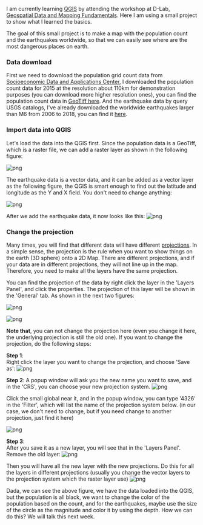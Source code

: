 I am currently learning [QGIS](https://www.qgis.org/en/site/) by attending the workshop at D-Lab, [Geospatial Data and Mapping Fundamentals](http://dlab.berkeley.edu/training/geospatial-data-and-mapping-fundamentals-part-1). Here I am using a small project to show what I learned the basics. 

The goal of this small project is to make a map with the population count and the earthquakes worldwide, so that we can easily see where are the most dangerous places on earth. 

### Data download
First we need to download the population grid count data from [Socioeconomic Data and Applications Center](http://sedac.ciesin.columbia.edu/data/set/gpw-v4-population-count-adjusted-to-2015-unwpp-country-totals-rev10/data-download), I downloaded the population count data for 2015 at the resolution about 110km for demonstration purposes (you can download more higher resolution ones), you can find the population count data in [GeoTiff here](https://github.com/qingkaikong/blog/tree/master/2018_01_QGIS_projection_systems/data/gpw-v4-population-count-adjusted-to-2015-unwpp-country-totals-rev10_2015_1_deg_tif). And the earthquake data by query USGS catalogs, I've already downloaded the worldwide earthquakes larger than M6 from 2006 to 2018, you can find it [here](https://github.com/qingkaikong/blog/blob/master/2018_01_QGIS_projection_systems/data/World_EQ_6%2B_2000_2018.csv). 

### Import data into QGIS
Let's load the data into the QGIS first. Since the population data is a GeoTiff, which is a raster file, we can add a raster layer as shown in the following figure:

![png](https://raw.githubusercontent.com/qingkaikong/blog/master/2018_01_QGIS_projection_systems/figures/figure_1.png)

The earthquake data is a vector data, and it can be added as a vector layer as the following figure, the QGIS is smart enough to find out the latitude and longitude as the Y and X field. You don't need to change anything:

![png](https://raw.githubusercontent.com/qingkaikong/blog/master/2018_01_QGIS_projection_systems/figures/figure_2.png)

After we add the earthquake data, it now looks like this:
![png](https://raw.githubusercontent.com/qingkaikong/blog/master/2018_01_QGIS_projection_systems/figures/figure_3.png)

### Change the projection
Many times, you will find that different data will have different [projections](https://en.wikipedia.org/wiki/Map_projection). In a simple sense, the projection is the rule when you want to show things on the earth (3D sphere) onto a 2D Map. There are different projections, and if your data are in different projections, they will not line up in the map. Therefore, you need to make all the layers have the same projection. 

You can find the projection of the data by right click the layer in the 'Layers Panel', and click the properties. The projection of this layer will be shown in the 'General' tab. As shown in the next two figures:
 
![png](https://raw.githubusercontent.com/qingkaikong/blog/master/2018_01_QGIS_projection_systems/figures/figure_4.png)

![png](https://raw.githubusercontent.com/qingkaikong/blog/master/2018_01_QGIS_projection_systems/figures/figure_5.png)

**Note that**, you can not change the projection here (even you change it here, the underlying projection is still the old one). If you want to change the projection, do the following steps:

**Step 1**:  
Right click the layer you want to change the projection, and choose 'Save as':
![png](https://raw.githubusercontent.com/qingkaikong/blog/master/2018_01_QGIS_projection_systems/figures/figure_6.png)

**Step 2**:
A popup window will ask you the new name you want to save, and in the 'CRS', you can choose your new projection system. 
![png](https://raw.githubusercontent.com/qingkaikong/blog/master/2018_01_QGIS_projection_systems/figures/figure_7.png)

Click the small global near it, and in the popup window, you can type '4326' in the 'Filter', which will list the name of the projection system below. (in our case, we don't need to change, but if you need change to another projection, just find it here)

![png](https://raw.githubusercontent.com/qingkaikong/blog/master/2018_01_QGIS_projection_systems/figures/figure_8.png)


**Step 3**:  
After you save it as a new layer, you will see that in the 'Layers Panel'. Remove the old layer:
![png](https://raw.githubusercontent.com/qingkaikong/blog/master/2018_01_QGIS_projection_systems/figures/figure_9.png)

Then you will have all the new layer with the new projections. Do this for all the layers in different projections (usually you change the vector layers to the projection system which the raster layer use) 
![png](https://raw.githubusercontent.com/qingkaikong/blog/master/2018_01_QGIS_projection_systems/figures/figure_10.png)

Dada, we can see the above figure, we have the data loaded into the QGIS, but the population is all black, we want to change the color of the population based on the count, and for the earthquakes, maybe use the size of the circle as the magnitude and color it by using the depth. How we can do this? We will talk this next week. 